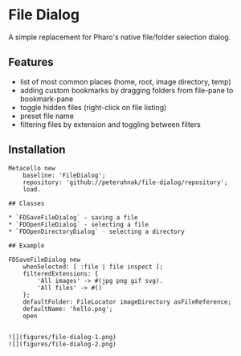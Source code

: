 # File Dialog

A simple replacement for Pharo's native file/folder selection dialog.

## Features

* list of most common places (home, root, image directory, temp)
* adding custom bookmarks by dragging folders from file-pane to bookmark-pane
* toggle hidden files (right-click on file listing)
* preset file name
* filtering files by extension and toggling between filters

## Installation

```st
Metacello new
	baseline: 'FileDialog';
	repository: 'github://peteruhnak/file-dialog/repository';
	load.

## Classes

* `FDSaveFileDialog` - saving a file
* `FDOpenFileDialog` - selecting a file
* `FDOpenDirectoryDialog` - selecting a directory

## Example

FDSaveFileDialog new
	whenSelected: [ :file | file inspect ];
	filteredExtensions: {
		'All images' -> #(jpg png gif svg).
		'All files' -> #()
	};
	defaultFolder: FileLocator imageDirectory asFileReference;
	defaultName: 'hello.png';
	open


![](figures/file-dialog-1.png)
![](figures/file-dialog-2.png)
